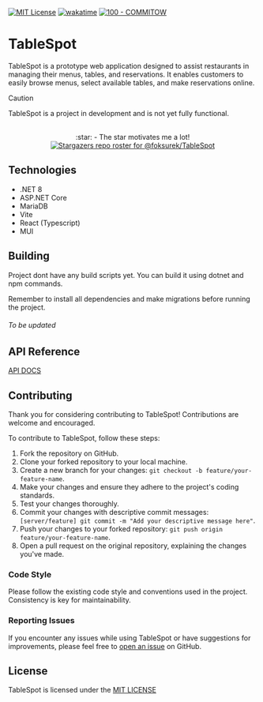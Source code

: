 [![MIT License](https://img.shields.io/badge/License-MIT-green.svg)](https://choosealicense.com/licenses/mit/)
[![wakatime](https://wakatime.com/badge/github/foksurek/TableSpot.svg)](https://wakatime.com/badge/github/foksurek/TableSpot)
[![100 - COMMITOW](https://img.shields.io/badge/100-COMMITOW-2ea44f)](https://100commitow.pl/)

# TableSpot

TableSpot is a prototype web application designed to assist restaurants in managing their menus, tables, and reservations. It enables customers to easily browse menus, select available tables, and make reservations online.
> [!CAUTION]
> TableSpot is a project in development and is not yet fully functional.
<br/>

<div align="center">
:star: - The star motivates me a lot!
<br/>
<a href="https://github.com/foksurek/TableSpot/stargazers">
 <img src="https://reporoster.com/stars/dark/foksurek/TableSpot" alt="Stargazers repo roster for @foksurek/TableSpot">
</a>
</div>

## Technologies

- .NET 8
- ASP.NET Core
- MariaDB
- Vite
- React (Typescript)
- MUI

## Building

Project dont have any build scripts yet. You can build it using dotnet and npm commands.

Remember to install all dependencies and make migrations before running the project.


###### To be updated

## API Reference

[API DOCS](APIREFERENCE.md)

## Contributing

Thank you for considering contributing to TableSpot! Contributions are welcome and encouraged.

To contribute to TableSpot, follow these steps:

1. Fork the repository on GitHub.
2. Clone your forked repository to your local machine.
3. Create a new branch for your changes: `git checkout -b feature/your-feature-name`.
4. Make your changes and ensure they adhere to the project's coding standards.
5. Test your changes thoroughly.
6. Commit your changes with descriptive commit messages: `[server/feature] git commit -m "Add your descriptive message here"`.
7. Push your changes to your forked repository: `git push origin feature/your-feature-name`.
8. Open a pull request on the original repository, explaining the changes you've made.

### Code Style

Please follow the existing code style and conventions used in the project. Consistency is key for maintainability.

### Reporting Issues

If you encounter any issues while using TableSpot or have suggestions for improvements, please feel free to [open an issue](https://github.com/foksurek/TableSpot/issues) on GitHub.


## License

TableSpot is licensed under the [MIT LICENSE](https://choosealicense.com/licenses/mit/) 
